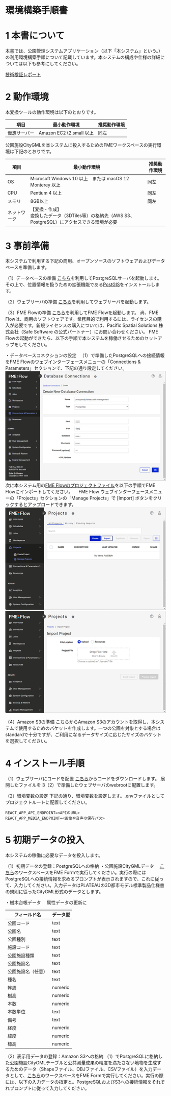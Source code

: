 # 環境構築手順書

# 1 本書について

本書では、公園管理システムアプリケーション（以下「本システム」という。）の利用環境構築手順について記載しています。本システムの構成や仕様の詳細については以下も参考にしてください。

[技術検証レポート](https://www.mlit.go.jp/plateau/file/libraries/doc/plateau_tech_doc_0030_ver01.pdf)

# 2 動作環境

本変換ツールの動作環境は以下のとおりです。

| 項目               | 最小動作環境                                                                                                                                                                                                                                                                                                                                    | 推奨動作環境                   | 
| ------------------ | ----------------------------------------------------------------------------------------------------------------------------------------------------------------------------------------------------------------------------------------------------------------------------------------------------------------------------------------------- | ------------------------------ | 
| 仮想サーバー                 | Amazon EC2 t2.small 以上                                                                                                                                                                                                                                                                                                                  |  同左 | 
  
  公園施設CityGMLを本システムに投入するためのFMEワークスペースの実行環境は下記のとおりです。
  
| 項目               | 最小動作環境                                                                                                                                                                                                                                                                                                                                    | 推奨動作環境                   | 
| ------------------ | ----------------------------------------------------------------------------------------------------------------------------------------------------------------------------------------------------------------------------------------------------------------------------------------------------------------------------------------------- | ------------------------------ | 
| OS                 | Microsoft Windows 10 以上　または macOS 12 Monterey 以上                                                                                                                                                                                                                                                                                                                  |  同左 | 
| CPU                | Pentium 4 以上                                                                                                                                                                                                                                                                                                                               | 同左              | 
| メモリ             | 8GB以上                                                                                                                                                                                                                                                                                                                                         | 同左                        |                  | 
| ネットワーク       | 【変換・作成】<br>変換したデータ（3DTiles等）の格納先（AWS S3、PostgreSQL）にアクセスできる環境が必要                            | 



# 3 事前準備

本システムで利用する下記の商用、オープンソースのソフトウェアおよびデータベースを準備します。

（1）データベースの準備
[こちら](https://github.com/postgres/postgres)を利用してPostgreSQLサーバを起動します。その上で、位置情報を扱うための拡張機能である[PostGIS](https://github.com/postgis/postgis)をインストールします。

（2）ウェブサーバの準備
[こちら](https://httpd.apache.org/)を利用してウェブサーバを起動します。

（3）FME Flowの準備
[こちら](https://safe.com/)を利用してFME Flowを起動します。
尚、FME Flowは、商用のソフトウェアです。業務目的で利用するには、ライセンスの購入が必要です。新規ライセンスの購入については、Pacific Spatial Solutions 株式会社（Safe Software の公式パートナー）にお問い合わせください。
FME Flowの起動ができたら、以下の手順で本システムを稼働させるためのセットアップをしてください。

・データベースコネクションの設定
　（1）で準備したPostgreSQLへの接続情報をFME Flowのウェブインターフェースメニューの「Connections & Parameters」セクションで、下記の通り設定してください。
　![Database Connections](../resources/devMan/fme-flow-create-new-database-connection.png)
　
　次に本システム用の[FME Flowのプロジェクトファイル](https://github.com/Project-PLATEAU/Park-facility-management-system/blob/main/workspaces/plateau-park-management-db-update1.0.0.fsproject)を以下の手順でFME Flowにインポートしてください。
　FME Flow ウェブインターフェースメニューの「Projects」セクションの「Manage Projects」で [Import] ボタンをクリックするとアップロードできます。
![Database Connections](../resources/devMan/fme-flow-manage-projects.png)
![Database Connections](../resources/devMan/fme-flow-import-project.png)

（4）Amazon S3の準備
[こちら](https://aws.amazon.com/jp/s3/)からAmazon S3のアカウントを取得し、本システムで使用するためのバケットを作成します。一つの公園を対象とする場合はstandardで十分ですが、ご利用になるデータサイズに応じたサイズのバケットを選択してください。


# 4 インストール手順
（1）ウェブサーバにコードを配置
[こちら](https://github.com/Project-PLATEAU/Park-facility-management-system/src/)からコードをダウンロードします。
展開したファイルを 3（2）で準備したウェブサーバのwebrootに配置します。

（2）環境変数の設定
下記の通り、環境変数を設定します。.envファイルとしてプロジェクトルートに配置してください。

`REACT_APP_API_ENDPOINT=<APIのURL>`
<br>
`REACT_APP_MEDIA_ENDPOINT=<画像や音声の保存パス>`


# 5 初期データの投入
本システムの稼働に必要なデータを投入します。

（1）初期データの登録：PostgreSQLへの格納
・公園施設CityGMLデータ
　[こちら](https://github.com/Project-PLATEAU/Park-facility-management-system/blob/main/workspaces/fn001_CityGML受入処理.fmw)のワークスペースをFME Formで実行してください。実行の際にはPostgreSQLへの接続情報を求めるプロンプトが表示されますので、これに従って、入力してください。入力データはPLATEAUの3D都市モデル標準製品仕様書の規則に従ったCityGML形式のデータとします。 

・樹木台帳データ
　属性データの更新に

| フィールド名               |  データ型| 
| ------------------ | ------------------ | 
| 公園コード               |  text                |
| 公園名               |  text                |
| 公園種別               |  text                |
| 施設コード               |  text                |
| 公園施設種類               |  text                |
| 公園施設名               |  text                |
| 公園施設名（任意）               |  text                |
| 種名               |  text                |
| 幹周               |  numeric                |
| 樹高               |  numeric                |
| 本数               |  numeric                |
| 本数単位               |  text                |
| 備考               |  text                |
| 経度               |  numeric                |
| 緯度               |  numeric                |
| 標高               |  numeric



（2）表示用データの登録：Amazon S3への格納
（1）でPostgreSQLに格納した公園施設CityGMLテーブルと公共測量成果の精度を満たさない地物を生成するためのデータ（Shapeファイル、OBJファイル、CSVファイル）を入力データとして、[こちら](https://github.com/Project-PLATEAU/Park-facility-management-system/blob/main/workspaces/fn002_可視化用データ変換処理.fmw)のワークスペースをFME Formで実行してください。実行の際には、以下の入力データの指定と。PostgreSQLおよびS3への接続情報をそれぞれプロンプトに従って入力してください。

